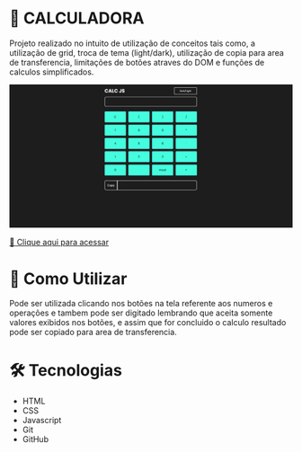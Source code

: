 # 🧮   CALCULADORA

Projeto realizado no intuito de utilização de conceitos tais como, a utilização de grid, troca de tema (light/dark), utilização de copia para area de transferencia, limitações de botões atraves do DOM e funções de calculos simplificados.

![Preview](./.github/calculadora.png)

[🔗 Clique aqui para acessar](https://vtssbr.github.io/Calculadora/)

# 📢 Como Utilizar 

Pode ser utilizada clicando nos botões na tela referente aos numeros e operações e tambem pode ser digitado lembrando que aceita somente valores exibidos nos botões, e assim que for concluido o calculo resultado pode ser copiado para area de transferencia.
# 🛠 Tecnologias 
- HTML
- CSS
- Javascript
- Git
- GitHub

